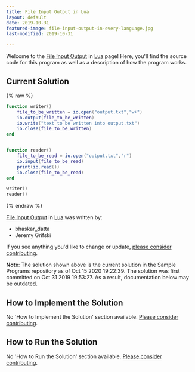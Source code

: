```yaml
---
title: File Input Output in Lua
layout: default
date: 2019-10-31
featured-image: file-input-output-in-every-language.jpg
last-modified: 2019-10-31

---
```


Welcome to the [File Input Output](https://rzuckerm.github.io/sample-programs-website-copy/projects/file-input-output) in [Lua](https://rzuckerm.github.io/sample-programs-website-copy/languages/lua) page! Here, you'll find the source code for this program as well as a description of how the program works.

## Current Solution

{% raw %}

```lua
function writer()
    file_to_be_written = io.open("output.txt","w+")
    io.output(file_to_be_written)
    io.write("text to be written into output.txt")
    io.close(file_to_be_written)
end


function reader()
    file_to_be_read = io.open("output.txt","r")
    io.input(file_to_be_read)
    print(io.read())
    io.close(file_to_be_read)
end

writer()
reader()
```

{% endraw %}

[File Input Output](https://rzuckerm.github.io/sample-programs-website-copy/projects/file-input-output) in [Lua](https://rzuckerm.github.io/sample-programs-website-copy/languages/lua) was written by:

- bhaskar_datta
- Jeremy Grifski

If you see anything you'd like to change or update, [please consider contributing](https://github.com/TheRenegadeCoder/sample-programs).

**Note**: The solution shown above is the current solution in the Sample Programs repository as of Oct 15 2020 19:22:39. The solution was first committed on Oct 31 2019 19:53:27. As a result, documentation below may be outdated.

## How to Implement the Solution

No 'How to Implement the Solution' section available. [Please consider contributing](https://github.com/TheRenegadeCoder/sample-programs-website).

## How to Run the Solution

No 'How to Run the Solution' section available. [Please consider contributing](https://github.com/TheRenegadeCoder/sample-programs-website).